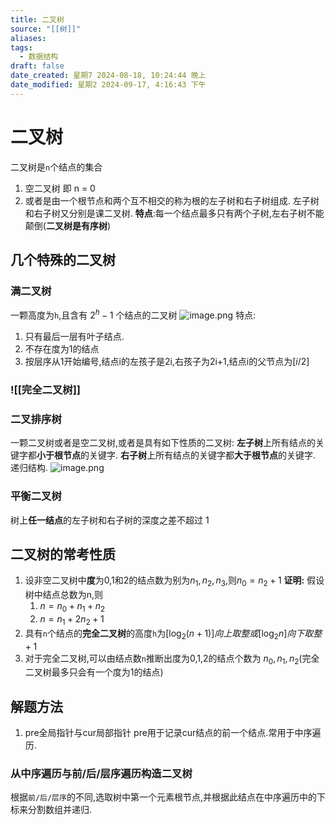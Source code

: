```yaml
---
title: 二叉树
source: "[[树]]"
aliases: 
tags:
  - 数据结构
draft: false
date_created: 星期7 2024-08-18, 10:24:44 晚上
date_modified: 星期2 2024-09-17, 4:16:43 下午
---
```


# 二叉树
二叉树是`n`个结点的集合 
1. 空二叉树 即 n = 0 
2. 或者是由一个根节点和两个互不相交的称为根的左子树和右子树组成. 左子树和右子树又分别是课二叉树.
**特点**:每一个结点最多只有两个子树,左右子树不能颠倒(**二叉树是有序树**)

## 几个特殊的二叉树
### 满二叉树
一颗高度为`h`,且含有 $2^h-1$ 个结点的二叉树
![image.png](https://s2.loli.net/2024/08/18/Td26QcJX8YjqGiu.png)
 特点: 
 1. 只有最后一层有叶子结点.
 2. 不存在度为1的结点
 3. 按层序从1开始编号,结点i的左孩子是2i,右孩子为2i+1,结点i的父节点为$[i/2]$
### ![[完全二叉树]]
### 二叉排序树
一颗二叉树或者是空二叉树,或者是具有如下性质的二叉树:
**左子树**上所有结点的关键字都**小于根节点**的关键字.
**右子树**上所有结点的关键字都**大于根节点**的关键字.
递归结构.
![image.png](https://s2.loli.net/2024/08/18/COzAkuV219poTdQ.png)

### 平衡二叉树
树上**任一结点**的左子树和右子树的深度之差不超过 1

## 二叉树的常考性质
1. 设非空二叉树中**度**为0,1和2的结点数为别为$n_{1},n_{2},n_{3}$,则$n_{0}=n_{2}+1$
   **证明:** 假设树中结点总数为n,则
	1. $n = n_{0}+n_{1}+n_{2}$
	2. $n=n_{1}+2n_{2}+1$
2. 具有`n`个结点的**完全二叉树**的高度`h`为$[\log_{2}{(n+1)}]向上取整 或 [\log_{2}{n}]向下取整+1$
3. 对于完全二叉树,可以由结点数`n`推断出度为0,1,2的结点个数为 $n_{0},n_{1},n_{2}$(完全二叉树最多只会有一个度为1的结点)


## 解题方法

1. pre全局指针与cur局部指针 pre用于记录cur结点的前一个结点.常用于中序遍历. 

### 从中序遍历与前/后/层序遍历构造二叉树

根据`前/后/层序`的不同,选取树中第一个元素根节点,并根据此结点在中序遍历中的下标来分割数组并递归. 
